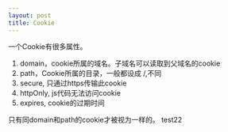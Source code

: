 ```yaml
---
layout: post
title: Cookie
---
```



一个Cookie有很多属性。

1. domain，cookie所属的域名。子域名可以读取到父域名的cookie
2. path，Cookie所属的目录，一般都设成 /,不同
3. secure, 只通过https传输此cookie
4. httpOnly, js代码无法访问cookie
5. expires, cookie的过期时间


只有同domain和path的cookie才被视为一样的。
test22
